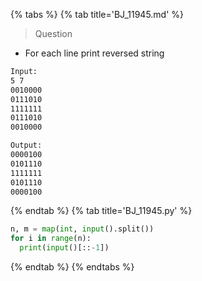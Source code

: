 {% tabs %}
{% tab title='BJ_11945.md' %}

> Question

* For each line print reversed string

```txt
Input:
5 7
0010000
0111010
1111111
0111010
0010000

Output:
0000100
0101110
1111111
0101110
0000100
```

{% endtab %}
{% tab title='BJ_11945.py' %}

```py
n, m = map(int, input().split())
for i in range(n):
  print(input()[::-1])
```

{% endtab %}
{% endtabs %}
